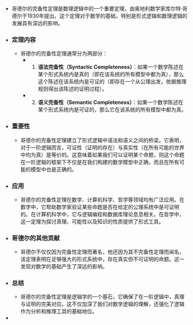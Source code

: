 - 哥德尔的完备性定理是数理逻辑中的一个重要定理，由奥地利数学家库尔特·哥德尔于1930年提出。这个定理对于数学的基础，特别是形式逻辑和数理逻辑的发展具有深远的影响。
- ### 定理内容
	- 哥德尔的完备性定理通常分为两部分：
		- 1. **语法完备性（Syntactic Completeness）**：如果一个数学陈述在某个形式系统内是真的（即在该系统的所有模型中都为真），那么这个陈述在该系统内是可证的（即存在一个从公理出发，依据推理规则得出该陈述的证明过程）。
		- 2. **语义完备性（Semantic Completeness）**：如果一个数学陈述在某个形式系统内是可证的，那么它在该系统的所有模型中都为真。
- ### 重要性
	- 哥德尔的完备性定理建立了形式逻辑中语法和语义之间的桥梁。它表明，对于一阶逻辑而言，可证性（证明的存在）与真实性（在所有可能的世界中均为真）是等价的。这意味着如果我们可以证明某个命题，则这个命题在一阶逻辑的框架下不仅是在我们构建的数学模型中正确，而且在所有可能的模型中也是正确的。
- ### 应用
	- 哥德尔的完备性定理在数学、计算机科学、哲学等领域均有广泛应用。在数学中，它帮助数学家验证某些命题是否在给定的公理系统中是可证明的。在计算机科学中，它与逻辑编程和数据库理论息息相关。在哲学中，这一定理为探讨真理、可能性以及知识的性质提供了形式工具。
- ### 哥德尔的其他贡献
	- 哥德尔不仅仅因为完备性定理而著名，他还因为其不完备性定理而闻名，该定理表明在足够强大的形式系统中，存在真实但不可证明的命题。这一发现对数学的基础产生了深远的影响。
- ### 总结
	- 哥德尔的完备性定理是逻辑学的一个基石，它确保了在一阶逻辑中，真理与证明的完美对应。这不仅加深了我们对数学逻辑的理解，还强化了逻辑作为分析和推理工具的基础地位。
-